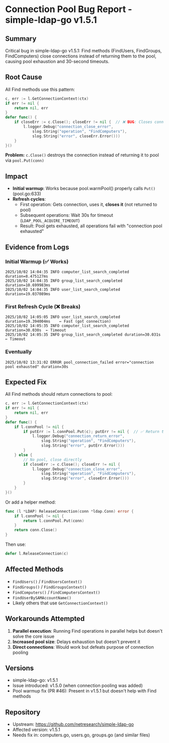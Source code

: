 # Connection Pool Bug Report - simple-ldap-go v1.5.1

## Summary
Critical bug in simple-ldap-go v1.5.1: Find methods (FindUsers, FindGroups, FindComputers) close connections instead of returning them to the pool, causing pool exhaustion and 30-second timeouts.

## Root Cause
All Find methods use this pattern:

```go
c, err := l.GetConnectionContext(ctx)
if err != nil {
    return nil, err
}
defer func() {
    if closeErr := c.Close(); closeErr != nil {  // ❌ BUG: Closes connection
        l.logger.Debug("connection_close_error",
            slog.String("operation", "FindComputers"),
            slog.String("error", closeErr.Error()))
    }
}()
```

**Problem:** `c.Close()` destroys the connection instead of returning it to pool via `pool.Put(conn)`

## Impact
- **Initial warmup**: Works because pool.warmPool() properly calls `Put()` (pool.go:633)
- **Refresh cycles**:
  - First operation: Gets connection, uses it, **closes it** (not returned to pool)
  - Subsequent operations: Wait 30s for timeout (`LDAP_POOL_ACQUIRE_TIMEOUT`)
  - Result: Pool gets exhausted, all operations fail with "connection pool exhausted"

## Evidence from Logs

### Initial Warmup (✅ Works)
```
2025/10/02 14:04:35 INFO computer_list_search_completed duration=8.475127ms
2025/10/02 14:04:35 INFO group_list_search_completed duration=10.699983ms
2025/10/02 14:04:35 INFO user_list_search_completed duration=19.037089ms
```

### First Refresh Cycle (❌ Breaks)
```
2025/10/02 14:05:05 INFO user_list_search_completed duration=19.394004ms    ← Fast (got connection)
2025/10/02 14:05:35 INFO computer_list_search_completed duration=30.030s  ← Timeout
2025/10/02 14:05:35 INFO group_list_search_completed duration=30.031s     ← Timeout
```

### Eventually
```
2025/10/02 13:31:02 ERROR pool_connection_failed error="connection pool exhausted" duration=30s
```

## Expected Fix
All Find methods should return connections to pool:

```go
c, err := l.GetConnectionContext(ctx)
if err != nil {
    return nil, err
}
defer func() {
    if l.connPool != nil {
        if putErr := l.connPool.Put(c); putErr != nil {  // ✅ Return to pool
            l.logger.Debug("connection_return_error",
                slog.String("operation", "FindComputers"),
                slog.String("error", putErr.Error()))
        }
    } else {
        // No pool, close directly
        if closeErr := c.Close(); closeErr != nil {
            l.logger.Debug("connection_close_error",
                slog.String("operation", "FindComputers"),
                slog.String("error", closeErr.Error()))
        }
    }
}()
```

Or add a helper method:

```go
func (l *LDAP) ReleaseConnection(conn *ldap.Conn) error {
    if l.connPool != nil {
        return l.connPool.Put(conn)
    }
    return conn.Close()
}
```

Then use:
```go
defer l.ReleaseConnection(c)
```

## Affected Methods
- `FindUsers()` / `FindUsersContext()`
- `FindGroups()` / `FindGroupsContext()`
- `FindComputers()` / `FindComputersContext()`
- `FindUserBySAMAccountName()`
- Likely others that use `GetConnectionContext()`

## Workarounds Attempted
1. **Parallel execution**: Running Find operations in parallel helps but doesn't solve the core issue
2. **Increased pool size**: Delays exhaustion but doesn't prevent it
3. **Direct connections**: Would work but defeats purpose of connection pooling

## Versions
- simple-ldap-go: v1.5.1
- Issue introduced: v1.5.0 (when connection pooling was added)
- Pool warmup fix (PR #46): Present in v1.5.1 but doesn't help with Find methods

## Repository
- Upstream: https://github.com/netresearch/simple-ldap-go
- Affected version: v1.5.1
- Needs fix in: computers.go, users.go, groups.go (and similar files)
